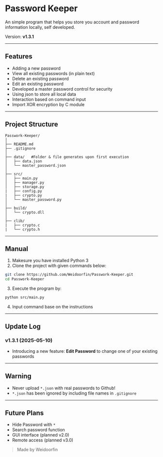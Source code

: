 # Password Keeper

An simple program that helps you store you account and password information locally, self developed.

Version: **v1.3.1**

---

## Features
- Adding a new password
- View all existing passwords (in plain text)
- Delete an existing password
- Edit an existing password
- Developed a master password control for security
- Using json to store all local data
- Interaction based on command input
- Import XOR encryption by C module

---

## Project Structure
```
Passwork-Keeper/
│
├── README.md
├── .gitignore
│
├── data/   #Folder & file generates upon first execution
│   ├── data.json
│   └── master_password.json
│
├── src/
│   ├── main.py
│   ├── manager.py
│   ├── storage.py
|   ├── config.py
|   ├── crypto.py
│   └── master_password.py
│
├── build/
│   └── crypto.dll
│
├── clib/
|   ├── crypto.c
|   └── crypto.h
```

---

## Manual
1. Makesure you have installed Python 3
2. Clone the project with given commands below:

```bash
git clone https://github.com/Weidoorfin/Passwork-Keeper.git
cd Passwork-Keeper
```
3. Execute the program by:

```bash
python src/main.py
```

4. Input command base on the instructions

---

## Update Log

### v1.3.1 (2025-05-10)

- Introducing a new feature: **Edit Password** to change one of your existing passwords

---

## Warning
- Never upload `*.json` with real passwords to Github!
- `*.json` has been ignored by including file names in `.gitignore`

---

## Future Plans
- Hide Password with `*`
- Search password function
- GUI interface (planned v2.0)
- Remote access (planned v3.0)


> Made by Weidoorfin